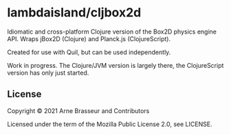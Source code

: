 # lambdaisland/cljbox2d

<!-- badges -->
<!-- [![CircleCI](https://circleci.com/gh/lambdaisland/cljbox2d.svg?style=svg)](https://circleci.com/gh/lambdaisland/cljbox2d) [![cljdoc badge](https://cljdoc.org/badge/lambdaisland/cljbox2d)](https://cljdoc.org/d/lambdaisland/cljbox2d) [![Clojars Project](https://img.shields.io/clojars/v/lambdaisland/cljbox2d.svg)](https://clojars.org/lambdaisland/cljbox2d) -->
<!-- /badges -->

Idiomatic and cross-platform Clojure version of the Box2D physics engine API. Wraps jBox2D (Clojure) and Planck.js (ClojureScript).

Created for use with Quil, but can be used independently.

Work in progress. The Clojure/JVM version is largely there, the ClojureScript version has only just started.

## License

Copyright &copy; 2021 Arne Brasseur and Contributors

Licensed under the term of the Mozilla Public License 2.0, see LICENSE.

